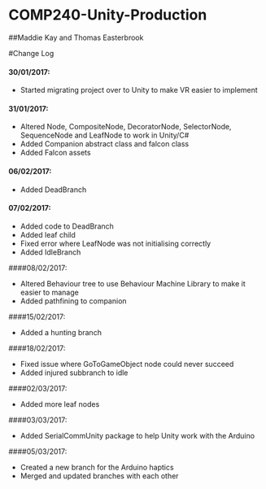 # COMP240-Unity-Production
##Maddie Kay and Thomas Easterbrook

#Change Log
#### 30/01/2017:  
* Started migrating project over to Unity to make VR easier to implement  

#### 31/01/2017:  
* Altered Node, CompositeNode, DecoratorNode, SelectorNode, SequenceNode and LeafNode to work in Unity/C#
* Added Companion abstract class and falcon class
* Added Falcon assets

#### 06/02/2017:
* Added DeadBranch

#### 07/02/2017:
* Added code to DeadBranch
* Added leaf child
* Fixed error where LeafNode was not initialising correctly
* Added IdleBranch

####08/02/2017:
* Altered Behaviour tree to use Behaviour Machine Library to make it easier to manage
* Added pathfining to companion

####15/02/2017:
* Added a hunting branch

####18/02/2017:
* Fixed issue where GoToGameObject node could never succeed 
* Added injured subbranch to idle

####02/03/2017:
* Added more leaf nodes

####03/03/2017:
* Added SerialCommUnity package to help Unity work with the Arduino

####05/03/2017:
* Created a new branch for the Arduino haptics
* Merged and updated branches with each other
